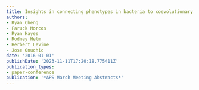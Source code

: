 ```yaml
---
title: Insights in connecting phenotypes in bacteria to coevolutionary information
authors:
- Ryan Cheng
- Faruck Morcos
- Ryan Hayes
- Rodney Helm
- Herbert Levine
- Jose Onuchic
date: '2016-01-01'
publishDate: '2023-11-11T17:20:18.775411Z'
publication_types:
- paper-conference
publication: '*APS March Meeting Abstracts*'
---
```

